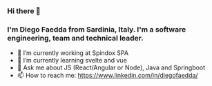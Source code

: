 ### Hi there 👋 
### I'm Diego Faedda from Sardinia, Italy. I'm a software engineering, team and technical leader.

- 🔭 I’m currently working at Spindox SPA
- 🌱 I’m currently learning svelte and vue
- 💬 Ask me about JS (React/Angular or Node), Java and Springboot
- 📫 How to reach me: https://www.linkedin.com/in/diegofaedda/

<!--
**diegofaedda/diegofaedda** is a ✨ _special_ ✨ repository because its `README.md` (this file) appears on your GitHub profile.

Here are some ideas to get you started:

- 🔭 I’m currently working on ...
- 🌱 I’m currently learning ...
- 👯 I’m looking to collaborate on ...
- 🤔 I’m looking for help with ...
- 💬 Ask me about ...
- 📫 How to reach me: ...
- 😄 Pronouns: ...
- ⚡ Fun fact: ...
-->
